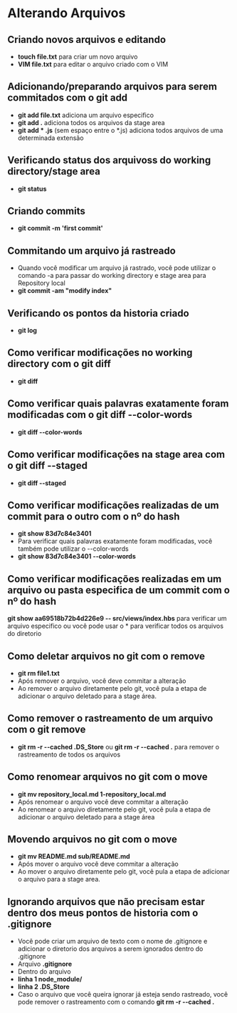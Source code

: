 # Alterando Arquivos

## Criando novos arquivos e editando

* **touch file.txt** para criar um novo arquivo
* **VIM file.txt** para editar o arquivo criado com o VIM

## Adicionando/preparando arquivos para serem commitados com o git add

* **git add file.txt**  adiciona um arquivo especifico
* **git add .** adiciona todos os arquivos da stage area
* **git add * .js** (sem espaço entre o *.js) adiciona todos arquivos de uma determinada extensão

## Verificando status dos arquivoss do working directory/stage area

* **git status**

## Criando commits

* **git commit -m 'first commit'**

## Commitando um arquivo já rastreado

* Quando você modificar um arquivo já rastrado, você pode utilizar o comando -a para passar do working directory e stage area para Repository local
* **git commit -am "modify index"**

## Verificando os pontos da historia criado

* **git log**

## Como verificar modificações no **working directory** com o git diff

* **git diff**

## Como verificar quais palavras exatamente foram modificadas com o git diff --color-words

* **git diff --color-words**

## Como verificar modificações na **stage area** com o git diff --staged

* **git diff --staged**

## Como verificar modificações realizadas de um commit para o outro com o nº do hash

* **git show 83d7c84e3401**
* Para verificar quais palavras exatamente foram modificadas, você também pode utilizar o --color-words
* **git show 83d7c84e3401 --color-words**

## Como verificar modificações realizadas em um arquivo ou pasta especifica de um commit com o nº do hash

**git show aa69518b72b4d226e9 -- src/views/index.hbs** para verificar um arquivo especifico ou você pode usar o * para verificar todos os arquivos do diretorio

## Como deletar arquivos no git com o remove

* **git rm file1.txt**  
* Após remover o arquivo, você deve commitar a alteração 
* Ao remover o arquivo diretamente pelo git, você pula a etapa de adicionar o arquivo deletado para a stage área.

## Como remover o rastreamento de um arquivo com o git remove

* **git rm -r --cached .DS_Store** ou **git rm -r --cached .** para remover o rastreamento de todos os arquivos

## Como renomear arquivos no git com o move

* **git mv repository_local.md 1-repository_local.md**
* Após renomear o arquivo você deve commitar a alteração
* Ao renomear o arquivo diretamente pelo git, você pula a etapa de adicionar o arquivo deletado para a stage área 

## Movendo arquivos no git com o move

* **git mv README.md sub/README.md**
* Após mover o arquivo você deve commitar a alteração 
* Ao mover o arquivo diretamente pelo git, você pula a etapa de adicionar o arquivo para a stage area.

## Ignorando arquivos que não precisam estar dentro dos meus pontos de historia com o .gitignore

* Você pode criar um arquivo de texto com o nome de .gitignore e adicionar o diretorio dos arquivos a serem ignorados dentro do .gitignore
* Arquivo **.gitignore**
* Dentro do arquivo 
* **linha 1 node_module/**
* **linha 2 .DS_Store**
* Caso o arquivo que você queira ignorar já esteja sendo rastreado, você pode remover o rastreamento com o comando **git rm -r --cached .** 
